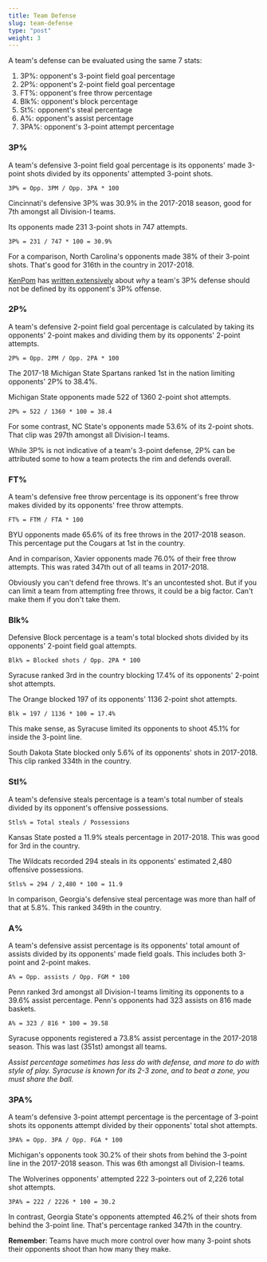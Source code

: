 ```yaml
---
title: Team Defense
slug: team-defense
type: "post"
weight: 3
---
```


A team's defense can be evaluated using the same 7 stats:

1. 3P%: opponent's 3-point field goal percentage
2. 2P%: opponent's 2-point field goal percentage
3. FT%: opponent's free throw percentage
4. Blk%: opponent's block percentage
5. St%: opponent's steal percentage
6. A%: opponent's assist percentage
7. 3PA%: opponent's 3-point attempt percentage

### 3P%

A team's defensive 3-point field goal percentage is its opponents' made 3-point shots divided by its opponents' attempted 3-point shots.

`3P% = Opp. 3PM / Opp. 3PA * 100`

Cincinnati's defensive 3P% was 30.9% in the 2017-2018 season, good for 7th amongst all Division-I teams.

Its opponents made 231 3-point shots in 747 attempts.

`3P% = 231 / 747 * 100 = 30.9%`

For a comparison, North Carolina's opponents made 38% of their 3-point shots. That's good for 316th in the country in 2017-2018.

[KenPom](http://kenpom.com/) has [written extensively](http://kenpom.com/blog/3point-defense-should-not-be-defined-by-opponents-3p/) about _why_ a team's 3P% defense should not be defined by its opponent's 3P% offense.

### 2P%

A team's defensive 2-point field goal percentage is calculated by taking its opponents' 2-point makes and dividing them by its opponents' 2-point attempts.

`2P% = Opp. 2PM / Opp. 2PA * 100`

The 2017-18 Michigan State Spartans ranked 1st in the nation limiting opponents' 2P% to 38.4%.

Michigan State opponents made 522 of 1360 2-point shot attempts.

`2P% = 522 / 1360 * 100 = 38.4`

For some contrast, NC State's opponents made 53.6% of its 2-point shots. That clip was 297th amongst all Division-I teams.

While 3P% is not indicative of a team's 3-point defense, 2P% can be attributed some to how a team protects the rim and defends overall.

### FT%

A team's defensive free throw percentage is its opponent's free throw makes divided by its opponents' free throw attempts.

`FT% = FTM / FTA * 100`

BYU opponents made 65.6% of its free throws in the 2017-2018 season. This percentage put the Cougars at 1st in the country.

And in comparison, Xavier opponents made 76.0% of their free throw attempts. This was rated 347th out of all teams in 2017-2018.

Obviously you can't defend free throws. It's an uncontested shot. But if you can limit a team from attempting free throws, it could be a big factor. Can't make them if you don't take them.

### Blk%

Defensive Block percentage is a team's total blocked shots divided by its opponents' 2-point field goal attempts.

`Blk% = Blocked shots / Opp. 2PA * 100`

Syracuse ranked 3rd in the country blocking 17.4% of its opponents' 2-point shot attempts.

The Orange blocked 197 of its opponents' 1136 2-point shot attempts.

`Blk = 197 / 1136 * 100 = 17.4%`

This make sense, as Syracuse limited its opponents to shoot 45.1% for inside the 3-point line.

South Dakota State blocked only 5.6% of its opponents' shots in 2017-2018. This clip ranked 334th in the country.

### Stl%

A team's defensive steals percentage is a team's total number of steals divided by its opponent's offensive possessions.

`Stls% = Total steals / Possessions`

Kansas State posted a 11.9% steals percentage in 2017-2018. This was good for 3rd in the country.

The Wildcats recorded 294 steals in its opponents' estimated 2,480 offensive possessions.

`Stls% = 294 / 2,480 * 100 = 11.9`

In comparison, Georgia's defensive steal percentage was more than half of that at 5.8%. This ranked 349th in the country.

### A%

A team's defensive assist percentage is its opponents' total amount of assists divided by its opponents' made field goals. This includes both 3-point and 2-point makes.

`A% = Opp. assists / Opp. FGM * 100`

Penn ranked 3rd amongst all Division-I teams limiting its opponents to a 39.6% assist percentage. Penn's opponents had 323 assists on 816 made baskets.

`A% = 323 / 816 * 100 = 39.58`

Syracuse opponents registered a 73.8% assist percentage in the 2017-2018 season. This was last \(351st\) amongst all teams.

_Assist percentage sometimes has less do with defense, and more to do with style of play. Syracuse is known for its 2-3 zone, and to beat a zone, you must share the ball._

### 3PA%

A team's defensive 3-point attempt percentage is the percentage of 3-point shots its opponents attempt divided by their opponents' total shot attempts.

`3PA% = Opp. 3PA / Opp. FGA * 100`

Michigan's opponents took 30.2% of their shots from behind the 3-point line in the 2017-2018 season. This was 6th amongst all Division-I teams.

The Wolverines opponents' attempted 222 3-pointers out of 2,226 total shot attempts.

`3PA% = 222 / 2226 * 100 = 30.2`

In contrast, Georgia State's opponents attempted 46.2% of their shots from behind the 3-point line. That's percentage ranked 347th in the country.

**Remember**: Teams have much more control over how many 3-point shots their opponents shoot than how many they make.

